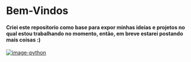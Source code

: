# Bem-Vindos

#### Criei este repositorio como base para expor minhas ideias e projetos no qual estou trabalhando no momento, então, em breve estarei postando mais coisas :)

[![image-python](https://zdnet4.cbsistatic.com/hub/i/2019/08/22/c440ff7b-6a98-48bb-bbe0-76d84aaf4caf/371690ce8a9e0a087df3c46e5a1c8cd7/python.png)](https://github.com/S4TURN0/Projects.py)
